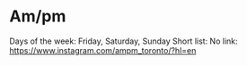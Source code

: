 # Am/pm

Days of the week: Friday, Saturday, Sunday
Short list: No
link: https://www.instagram.com/ampm_toronto/?hl=en